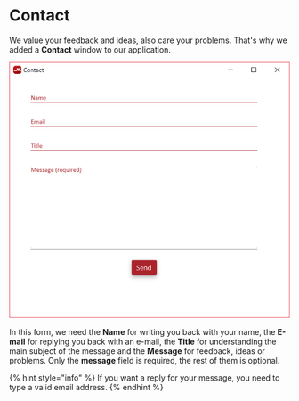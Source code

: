 # Contact

We value your feedback and ideas, also care your problems. That's why we added a **Contact** window to our application.

![](../../../../.gitbook/assets/image%20%2824%29.png)

In this form,  we need the **Name** for writing you back with your name, the **E-mail** for replying you back with an e-mail, the **Title** for understanding the main subject of the message and the **Message** for feedback, ideas or problems. Only the **message** field is required, the rest of them is optional. 

{% hint style="info" %}
If you want a reply for your message, you need to type a valid email address.
{% endhint %}

